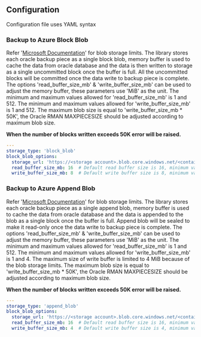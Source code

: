 ## Configuration

Configuration file uses YAML syntax

### Backup to Azure Block Blob

Refer '[Microsoft Documentation](https://learn.microsoft.com/en-us/azure/storage/blobs/scalability-targets#scale-targets-for-blob-storage)' for blob storage limits.
The library stores each oracle backup piece as a single block blob, memory buffer is used to cache the data from oracle database and the data is then written to storage as a single uncommitted block once the buffer is full. 
All the uncommitted blocks will be committed once the data write to backup piece is complete.
The options 'read_buffer_size_mb' & 'write_buffer_size_mb' can be used to adjust the memory buffer, these parameters use 'MiB' as the unit.
The minimum and maximum values allowed for 'read_buffer_size_mb' is 1 and 512.
The minimum and maximum values allowed for 'write_buffer_size_mb' is 1 and 512.
The maximum blob size is equal to 'write_buffer_size_mb * 50K', the Oracle RMAN MAXPIECESIZE should be adjusted according to maximum blob size.

**When the number of blocks written exceeds 50K error will be raised.**

```yaml
---
storage_type: 'block_blob'
block_blob_options:
  storage_url: 'https://<storage account>.blob.core.windows.net/<container name>/<key prefix : optional>/?<sas token>'
  read_buffer_size_mb: 16  # Default read buffer size is 16, minimum value is 1 maximum value is 512.
  write_buffer_size_mb: 8  # Default write buffer size is 8, minimum value is 1 maximum value is 512. Write buffer size dictates the max size of the blob "<write buffer size> * 50000"
```


### Backup to Azure Append Blob

Refer '[Microsoft Documentation](https://learn.microsoft.com/en-us/azure/storage/blobs/scalability-targets#scale-targets-for-blob-storage)' for blob storage limits.
The library stores each oracle backup piece as a single append blob, memory buffer is used to cache the data from oracle database and the data is appended to the blob as a single block once the buffer is full.
Append blob will be sealed to make it read-only once the data write to backup piece is complete.
The options 'read_buffer_size_mb' & 'write_buffer_size_mb' can be used to adjust the memory buffer, these parameters use 'MiB' as the unit.
The minimum and maximum values allowed for 'read_buffer_size_mb' is 1 and 512.
The minimum and maximum values allowed for 'write_buffer_size_mb' is 1 and 4. The maximum size of write buffer is limited to 4 MiB because of the blob storage limits.
The maximum blob size is equal to 'write_buffer_size_mb * 50K', the Oracle RMAN MAXPIECESIZE should be adjusted according to maximum blob size.

**When the number of blocks written exceeds 50K error will be raised.**

```yaml
---
storage_type: 'append_blob'
block_blob_options:
  storage_url: 'https://<storage account>.blob.core.windows.net/<container name>/<key prefix : optional>/?<sas token>'
  read_buffer_size_mb: 16  # Default read buffer size is 16, minimum value is 1 maximum value is 512
  write_buffer_size_mb: 4  # Default write buffer size is 4, minimum value is 1 maximum value is 4. Maximum blob size when using append blob is 195 GiB
```
